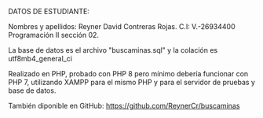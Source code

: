 DATOS DE ESTUDIANTE:

Nombres y apellidos: Reyner David Contreras Rojas.
C.I: V.-26934400
Programación II sección 02.

La base de datos es el archivo "buscaminas.sql" y la colación es utf8mb4_general_ci

Realizado en PHP, probado con PHP 8 pero mínimo debería funcionar con PHP 7, utilizando XAMPP para el mismo PHP y para el servidor de pruebas y base de datos.

También diponible en GitHub: https://github.com/ReynerCr/buscaminas
